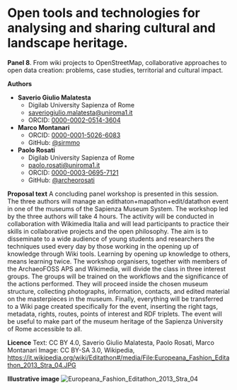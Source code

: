 # Open tools and technologies for analysing and sharing cultural and landscape heritage.

**Panel 8**.  From wiki projects to OpenStreetMap, collaborative approaches to open data creation: problems, case studies, territorial and cultural impact.

**Authors**

- **Saverio Giulio Malatesta**
    -   Digilab University Sapienza of Rome
    -   [saveriogiulio.malatesta@uniroma1.it](mailto:saveriogiulio.malatesta@uniroma1.it)
    -   ORCID: [0000-0002-0514-3604](https://orcid.org/0000-0002-0514-3604)
- **Marco Montanari**
    -   ORCID: [0000-0001-5026-6083](https://orcid.org/0000-0001-5026-6083)
    -   GitHub: [@sirmmo](https://github.com/sirmmo)
- **Paolo Rosati**
    -   Digilab University Sapienza of Rome
    -   [paolo.rosati@uniroma1.it](mailto:paolo.rosati@uniroma1.it)
    -   ORCID: [0000-0003-0695-7121](https://orcid.org/0000-0003-0695-7121)
    -   GitHub: [@archeorosati](https://github.com/archeorosati)

**Proposal text**
A concluding panel workshop is presented in this session. The three authors will manage an edithaton+mapathon+edit/datathon event in one of the museums of the Sapienza Museum System.
The workshop led by the three authors will take 4 hours. The activity will be conducted in collaboration with Wikimedia Italia and will lead participants to practice their skills in collaborative projects and the open philosophy.
The aim is to disseminate to a wide audience of young students and researchers the techniques used every day by those working in the opening up of knowledge through Wiki tools.
Learning by opening up knowledge to others, means learning twice. The workshop organisers, together with members of the ArchaeoFOSS APS and Wikimedia, will divide the class in three interest groups. The groups will be trained on the workflows and the significance of the actions performed. 
They will proceed inside the chosen museum structure, collecting photographs, information, contacts, and edited material on the masterpieces in the museum. 
Finally, everything will be transferred to a Wiki page created specifically for the event, inserting the right tags, metadata, rights, routes, points of interest and RDF triplets. 
The event will be useful to make part of the museum heritage of the Sapienza University of Rome accessible to all.

**Licence**
Text: CC BY 4.0, Saverio Giulio Malatesta, Paolo Rosati, Marco Montanari
Image: CC BY-SA 3.0, Wikipedia, https://it.wikipedia.org/wiki/Editathon#/media/File:Europeana_Fashion_Editathon_2013_Stra_04.JPG

**Illustrative image**
![Europeana_Fashion_Editathon_2013_Stra_04](https://user-images.githubusercontent.com/39003545/176470094-ce3d57d3-33b2-4152-a895-eed12527c19b.jpeg)
